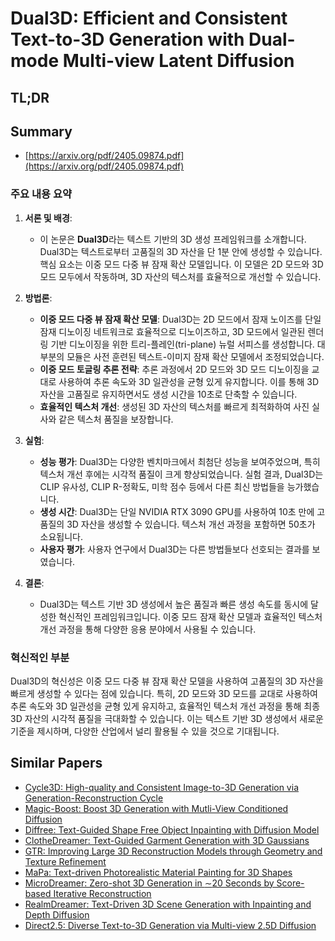 # Dual3D: Efficient and Consistent Text-to-3D Generation with Dual-mode Multi-view Latent Diffusion
## TL;DR
## Summary
- [https://arxiv.org/pdf/2405.09874.pdf](https://arxiv.org/pdf/2405.09874.pdf)

### 주요 내용 요약

1. **서론 및 배경**:
   - 이 논문은 **Dual3D**라는 텍스트 기반의 3D 생성 프레임워크를 소개합니다. Dual3D는 텍스트로부터 고품질의 3D 자산을 단 1분 안에 생성할 수 있습니다. 핵심 요소는 이중 모드 다중 뷰 잠재 확산 모델입니다. 이 모델은 2D 모드와 3D 모드 모두에서 작동하며, 3D 자산의 텍스처를 효율적으로 개선할 수 있습니다.

2. **방법론**:
   - **이중 모드 다중 뷰 잠재 확산 모델**: Dual3D는 2D 모드에서 잠재 노이즈를 단일 잠재 디노이징 네트워크로 효율적으로 디노이즈하고, 3D 모드에서 일관된 렌더링 기반 디노이징을 위한 트리-플레인(tri-plane) 뉴럴 서피스를 생성합니다. 대부분의 모듈은 사전 훈련된 텍스트-이미지 잠재 확산 모델에서 조정되었습니다.
   - **이중 모드 토글링 추론 전략**: 추론 과정에서 2D 모드와 3D 모드 디노이징을 교대로 사용하여 추론 속도와 3D 일관성을 균형 있게 유지합니다. 이를 통해 3D 자산을 고품질로 유지하면서도 생성 시간을 10초로 단축할 수 있습니다.
   - **효율적인 텍스처 개선**: 생성된 3D 자산의 텍스처를 빠르게 최적화하여 사진 실사와 같은 텍스처 품질을 보장합니다.

3. **실험**:
   - **성능 평가**: Dual3D는 다양한 벤치마크에서 최첨단 성능을 보여주었으며, 특히 텍스처 개선 후에는 시각적 품질이 크게 향상되었습니다. 실험 결과, Dual3D는 CLIP 유사성, CLIP R-정확도, 미학 점수 등에서 다른 최신 방법들을 능가했습니다.
   - **생성 시간**: Dual3D는 단일 NVIDIA RTX 3090 GPU를 사용하여 10초 만에 고품질의 3D 자산을 생성할 수 있습니다. 텍스처 개선 과정을 포함하면 50초가 소요됩니다.
   - **사용자 평가**: 사용자 연구에서 Dual3D는 다른 방법들보다 선호되는 결과를 보였습니다.

4. **결론**:
   - Dual3D는 텍스트 기반 3D 생성에서 높은 품질과 빠른 생성 속도를 동시에 달성한 혁신적인 프레임워크입니다. 이중 모드 잠재 확산 모델과 효율적인 텍스처 개선 과정을 통해 다양한 응용 분야에서 사용될 수 있습니다.

### 혁신적인 부분
Dual3D의 혁신성은 이중 모드 다중 뷰 잠재 확산 모델을 사용하여 고품질의 3D 자산을 빠르게 생성할 수 있다는 점에 있습니다. 특히, 2D 모드와 3D 모드를 교대로 사용하여 추론 속도와 3D 일관성을 균형 있게 유지하고, 효율적인 텍스처 개선 과정을 통해 최종 3D 자산의 시각적 품질을 극대화할 수 있습니다. 이는 텍스트 기반 3D 생성에서 새로운 기준을 제시하며, 다양한 산업에서 널리 활용될 수 있을 것으로 기대됩니다.

## Similar Papers
- [Cycle3D: High-quality and Consistent Image-to-3D Generation via Generation-Reconstruction Cycle](2407.19548.md)
- [Magic-Boost: Boost 3D Generation with Mutli-View Conditioned Diffusion](2404.06429.md)
- [Diffree: Text-Guided Shape Free Object Inpainting with Diffusion Model](2407.16982.md)
- [ClotheDreamer: Text-Guided Garment Generation with 3D Gaussians](2406.16815.md)
- [GTR: Improving Large 3D Reconstruction Models through Geometry and Texture Refinement](2406.05649.md)
- [MaPa: Text-driven Photorealistic Material Painting for 3D Shapes](2404.17569.md)
- [MicroDreamer: Zero-shot 3D Generation in $\sim$20 Seconds by Score-based Iterative Reconstruction](2404.19525.md)
- [RealmDreamer: Text-Driven 3D Scene Generation with Inpainting and Depth Diffusion](2404.07199.md)
- [Direct2.5: Diverse Text-to-3D Generation via Multi-view 2.5D Diffusion](2311.15980.md)
